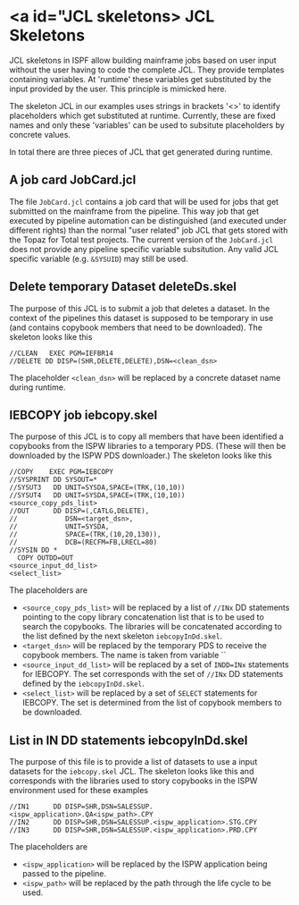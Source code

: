 # <a id="JCL skeletons> JCL Skeletons
JCL skeletons in ISPF allow building mainframe jobs based on user input without the user having to code the complete JCL. They provide templates containing variables. At 'runtime' these variables get substituted by the input provided by the user. This principle is mimicked here. 

The skeleton JCL in our examples uses strings in brackets '<>' to identify placeholders which get substituted at runtime. Currently, these are fixed names and only these 'variables' can be used to subsitute placeholders by concrete values.

In total there are three pieces of JCL that get generated during runtime.

## <a id="JobCard.jcl"> A job card JobCard.jcl
The file `JobCard.jcl` contains a job card that will be used for jobs that get submitted on the mainframe from the pipeline. This way job that get executed by pipeline automation can be distinguished (and executed under different rights) than the normal "user related" job JCL that gets stored with the Topaz for Total test projects.
The current version of the `JobCard.jcl` does not provide any pipeline specific variable subsitution. Any valid JCL specific variable (e.g. `&SYSUID`) may still be used. 

## <a id="deleteDs.skel"> Delete temporary Dataset deleteDs.skel
The purpose of this JCL is to submit a job that deletes a dataset. In the context of the pipelines this dataset is supposed to be temporary in use (and contains copybook members that need to be downloaded). The skeleton looks like this
```
//CLEAN   EXEC PGM=IEFBR14
//DELETE DD DISP=(SHR,DELETE,DELETE),DSN=<clean_dsn>
```

The placeholder `<clean_dsn>` will be replaced by a concrete dataset name during runtime.

## <a id="iebcopy.skel"> IEBCOPY job iebcopy.skel
The purpose of this JCL is to copy all members that have been identified a copybooks from the ISPW libraries to a temporary PDS. (These will then be downloaded by the ISPW PDS downloader.) The skeleton looks like this
```
//COPY    EXEC PGM=IEBCOPY
//SYSPRINT DD SYSOUT=*
//SYSUT3   DD UNIT=SYSDA,SPACE=(TRK,(10,10))
//SYSUT4   DD UNIT=SYSDA,SPACE=(TRK,(10,10))
<source_copy_pds_list>
//OUT      DD DISP=(,CATLG,DELETE),
//            DSN=<target_dsn>,
//            UNIT=SYSDA,
//            SPACE=(TRK,(10,20,130)),
//            DCB=(RECFM=FB,LRECL=80)
//SYSIN DD *
  COPY OUTDD=OUT
<source_input_dd_list>
<select_list>
```

The placeholders are 
- `<source_copy_pds_list>` will be replaced by a list of `//INx` DD statements pointing to the copy library concatenation list that is to be used to search the copybooks. The libraries will be concatenated according to the list defined by the next skeleton `iebcopyInDd.skel`.
- `<target_dsn>` will be replaced by the temporary PDS to receive the copybook members. The name is taken from variable ``
- `<source_input_dd_list>` will be replaced by a set of `INDD=INx` statements for IEBCOPY. The set corresponds with the set of `//INx` DD statements defined by the `iebcopyInDd.skel`.
- `<select_list>` will be replaced by a set of `SELECT` statements for IEBCOPY. The set is determined from the list of copybook members to be downloaded.

## <a id="iebcopyInDd.skel"> List in IN DD statements iebcopyInDd.skel
The purpose of this file is to provide a list of datasets to use a input datasets for the `iebcopy.skel` JCL. The skeleton looks like this and corresponds with the libraries used to story copybooks in the ISPW environment used for these examples

```
//IN1      DD DISP=SHR,DSN=SALESSUP.<ispw_application>.QA<ispw_path>.CPY
//IN2      DD DISP=SHR,DSN=SALESSUP.<ispw_application>.STG.CPY
//IN3      DD DISP=SHR,DSN=SALESSUP.<ispw_application>.PRD.CPY
```

The placeholders are 
- `<ispw_application>` will be replaced by the ISPW application being passed to the pipeline.
- `<ispw_path>` will be replaced by the path through the life cycle to be used.